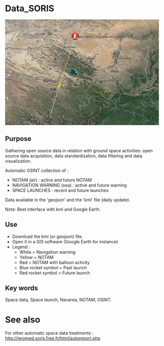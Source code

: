 # Data_SORIS

![alt text](https://github.com/JeromeSORIS/Data_SORIS/blob/main/Sample_CHINA_2023-09-26.png)

## Purpose
Gathering open source data in relation with ground space activities: open source data acquisition, data standardization, data filtering and data visualization.

Automatic OSINT collection of :
- NOTAM (air) : active and future NOTAM
- NAVIGATION WARNING (sea) : active and future warning
- SPACE LAUNCHES : recent and future launches

Data available in the 'geojson' and the 'kml' file (daily update).

Note: Best interface with kml and Google Earth.


## Use
- Download the kml (or geojson) file.
- Open it in a GIS software (Google Earth for instance)
- Legend :
  - White = Navigation warning
  - Yellow = NOTAM
  - Red = NOTAM with balloon activity
  - Blue rocket symbol = Past launch
  - Red rocket symbol = Future launch


## Key words
Space data, Space launch, Navarea,  NOTAM, OSINT.

# See also
For other automatic space data treatments : http://jeromed.soris.free.fr/html/autoreport.php
